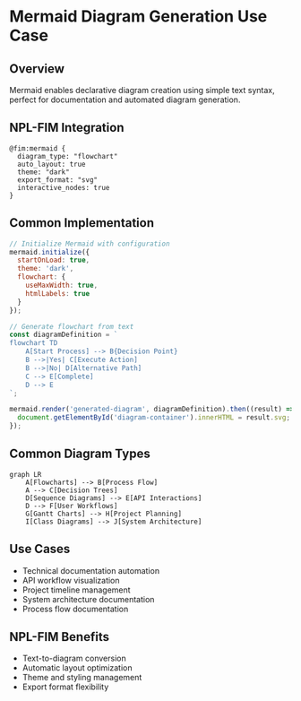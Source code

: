 # Mermaid Diagram Generation Use Case

## Overview
Mermaid enables declarative diagram creation using simple text syntax, perfect for documentation and automated diagram generation.

## NPL-FIM Integration
```npl
@fim:mermaid {
  diagram_type: "flowchart"
  auto_layout: true
  theme: "dark"
  export_format: "svg"
  interactive_nodes: true
}
```

## Common Implementation
```javascript
// Initialize Mermaid with configuration
mermaid.initialize({
  startOnLoad: true,
  theme: 'dark',
  flowchart: {
    useMaxWidth: true,
    htmlLabels: true
  }
});

// Generate flowchart from text
const diagramDefinition = `
flowchart TD
    A[Start Process] --> B{Decision Point}
    B -->|Yes| C[Execute Action]
    B -->|No| D[Alternative Path]
    C --> E[Complete]
    D --> E
`;

mermaid.render('generated-diagram', diagramDefinition).then((result) => {
  document.getElementById('diagram-container').innerHTML = result.svg;
});
```

## Common Diagram Types
```mermaid
graph LR
    A[Flowcharts] --> B[Process Flow]
    A --> C[Decision Trees]
    D[Sequence Diagrams] --> E[API Interactions]
    D --> F[User Workflows]
    G[Gantt Charts] --> H[Project Planning]
    I[Class Diagrams] --> J[System Architecture]
```

## Use Cases
- Technical documentation automation
- API workflow visualization
- Project timeline management
- System architecture documentation
- Process flow documentation

## NPL-FIM Benefits
- Text-to-diagram conversion
- Automatic layout optimization
- Theme and styling management
- Export format flexibility